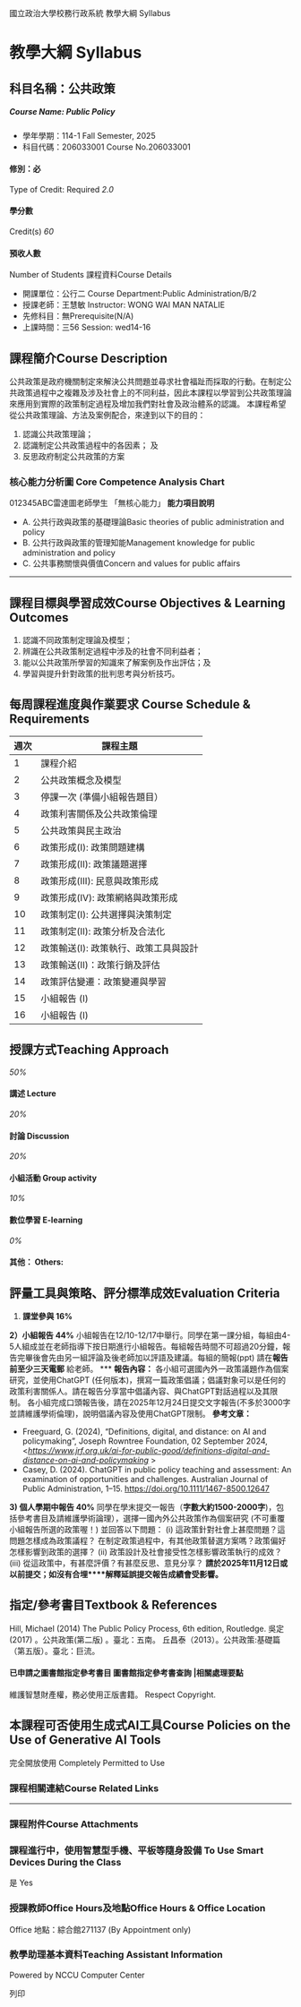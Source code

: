 國立政治大學校務行政系統 教學大綱 Syllabus
# 教學大綱 Syllabus
##  科目名稱：公共政策
#####  Course Name: Public Policy
  * 學年學期：114-1 Fall Semester, 2025 
  * 科目代碼：206033001 Course No.206033001


#### 修別：必
Type of Credit: Required 
_2.0_
#### 學分數
Credit(s)
_60_
#### 預收人數
Number of Students
課程資料Course Details
  * 開課單位：公行二 Course Department:Public Administration/B/2 
  * 授課老師：王慧敏 Instructor: WONG WAI MAN NATALIE 
  * 先修科目：無Prerequisite(N/A)
  * 上課時間：三56 Session: wed14-16


##  課程簡介Course Description
公共政策是政府機關制定來解決公共問題並尋求社會福趾而採取的行動。在制定公共政策過程中之複雜及涉及社會上的不同利益，因此本課程以學習到公共政策理論來應用到實際的政策制定過程及增加我們對社會及政治體系的認識。
本課程希望從公共政策理論、方法及案例配合，來達到以下的目的：
  1. 認識公共政策理論； 
  2. 認識制定公共政策過程中的各因素； 及
  3. 反思政府制定公共政策的方案


###  核心能力分析圖 Core Competence Analysis Chart
012345ABC雷達圖老師學生
「無核心能力」 
**能力項目說明**
  * A. 公共行政與政策的基礎理論Basic theories of public administration and policy
  * B. 公共行政與政策的管理知能Management knowledge for public administration and policy
  * C. 公共事務關懷與價值Concern and values for public affairs


* * *
##  課程目標與學習成效Course Objectives & Learning Outcomes 
  1. 認識不同政策制定理論及模型；
  2. 辨識在公共政策制定過程中涉及的社會不同利益者；
  3. 能以公共政策所學習的知識來了解案例及作出評估；及
  4. 學習與提升針對政策的批判思考與分析技巧。


##  每周課程進度與作業要求 Course Schedule & Requirements
**週次** |  **課程主題**  
---|---  
1 |  課程介紹  
2 |  公共政策概念及模型  
3  | 停課一次 (準備小組報告題目）   
4 |  政策利害關係及公共政策倫理  
5 |  公共政策與民主政治  
6 |  政策形成(I): 政策問題建構  
7 |  政策形成(II): 政策議題選擇  
8 |  政策形成(III): 民意與政策形成  
9 |  政策形成(IV): 政策網絡與政策形成  
10 |  政策制定(I): 公共選擇與決策制定  
11 |  政策制定(II): 政策分析及合法化  
12 |  政策輸送(I): 政策執行、政策工具與設計  
13 |  政策輸送(II)：政策行銷及評估  
14 |  政策評估變遷：政策變遷與學習  
15 |  小組報告 (I)  
16 |  小組報告 (I)  
##  授課方式Teaching Approach
_50%_
####  講述 Lecture
_20%_
####  討論 Discussion
_20%_
####  小組活動 Group activity
_10%_
####  數位學習 E-learning
_0%_
####  其他： Others:
##  評量工具與策略、評分標準成效Evaluation Criteria
  1. **課堂參與 16%**


**2）小組報告 44%**
小組報告在12/10-12/17中舉行。同學在第一課分組，每組由4-5人組成並在老師指導下按日期進行小組報告。每組報告時間不可超過20分鐘，報告完畢後會先由另一組評論及後老師加以評語及建議。每組的簡報(ppt) 請在**報告前至少三天電郵** 給老師。
*** **報告內容：**
各小組可選國內外一政策議題作為個案研究，並使用ChatGPT (任何版本)，撰寫一篇政策倡議；倡議對象可以是任何的政策利害關係人。請在報告分享當中倡議內容、與ChatGPT對話過程以及其限制。
各小組完成口頭報告後，請在2025年12月24日提交文字報告(不多於3000字並請維護學術倫理)，說明倡議內容及使用ChatGPT限制。
**參考文章：**
  * Freeguard, G. (2024), “Definitions, digital, and distance: on AI and policymaking”, Joseph Rowntree Foundation, 02 September 2024, <_https://www.jrf.org.uk/ai-for-public-good/definitions-digital-and-distance-on-ai-and-policymaking_ >
  * Casey, D. (2024). ChatGPT in public policy teaching and assessment: An examination of opportunities and challenges. Australian Journal of Public Administration, 1–15. https://doi.org/10.1111/1467-8500.12647


  

**3) 個人學期中報告 40%**
同學在學末提交一報告（**字數大約1500-2000字**)，包括參考書目及請維護學術論理），選擇一國內外公共政策作為個案研究 (不可重覆小組報告所選的政策喔！) 並回答以下問題：
(i) 這政策針對社會上甚麼問題？這問題怎樣成為政策議程？
在制定政策過程中，有其他政策替選方案嗎？政策偏好怎樣影響到政策的選擇？
(ii) 政策設計及社會接受性怎樣影響政策執行的成效？
(iii) 從這政策中，有甚麼評價？有甚麼反思、意見分享？
**請於2025年11月12日或以前提交；如沒有合埋****解釋延誤提交報告成績會受影響。**
##  指定/參考書目Textbook & References
Hill, Michael (2014) The Public Policy Process, 6th edition, Routledge. 
吳定 (2017) 。公共政策(第二版) 。臺北：五南。
丘昌泰（2013）。公共政策:基礎篇（第五版）。臺北：巨流。
####  已申請之圖書館指定參考書目  圖書館指定參考書查詢 |相關處理要點
維護智慧財產權，務必使用正版書籍。 Respect Copyright.
##  本課程可否使用生成式AI工具Course Policies on the Use of Generative AI Tools
完全開放使用 Completely Permitted to Use
###  課程相關連結Course Related Links
* * *
###  課程附件Course Attachments
###  課程進行中，使用智慧型手機、平板等隨身設備 To Use Smart Devices During the Class
是  Yes
###  授課教師Office Hours及地點Office Hours & Office Location
Office 地點：綜合館271137 (By Appointment only)
###  教學助理基本資料Teaching Assistant Information
Powered by NCCU Computer Center
  
列印
